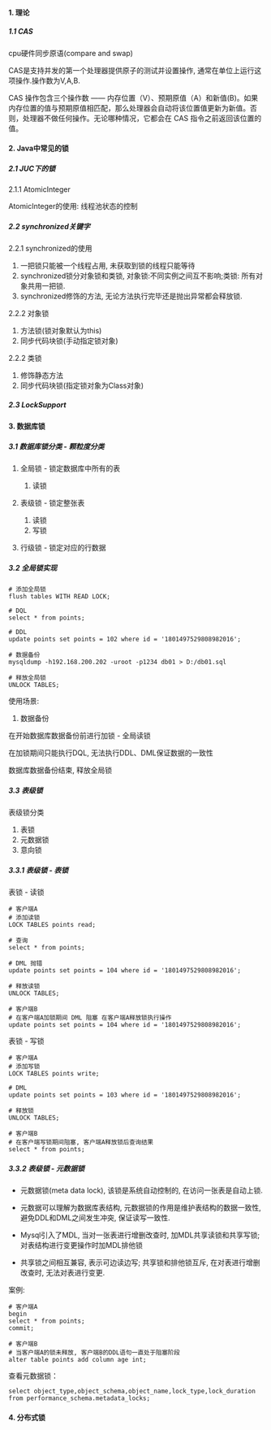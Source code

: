 #### 1. 理论

##### 1.1 CAS

cpu硬件同步原语(compare and swap)

CAS是支持并发的第一个处理器提供原子的测试并设置操作, 通常在单位上运行这项操作.操作数为V,A,B.

CAS 操作包含三个操作数 —— 内存位置（V）、预期原值（A）和新值(B)。如果内存位置的值与预期原值相匹配，那么处理器会自动将该位置值更新为新值。否则，处理器不做任何操作。无论哪种情况，它都会在 CAS 指令之前返回该位置的值。



#### 2. Java中常见的锁

##### 2.1 JUC下的锁

2.1.1 AtomicInteger

AtomicInteger的使用: 线程池状态的控制

##### 2.2 synchronized关键字

2.2.1 synchronized的使用

1. 一把锁只能被一个线程占用, 未获取到锁的线程只能等待
2. synchronized锁分对象锁和类锁, 对象锁:不同实例之间互不影响;类锁: 所有对象共用一把锁.
3. synchronized修饰的方法, 无论方法执行完毕还是抛出异常都会释放锁.

2.2.2 对象锁

1. 方法锁(锁对象默认为this)
2. 同步代码块锁(手动指定锁对象)

2.2.2 类锁

1. 修饰静态方法
2. 同步代码块锁(指定锁对象为Class对象)

##### 2.3 LockSupport



#### 3. 数据库锁

##### 3.1 数据库锁分类 - 颗粒度分类

1. 全局锁 - 锁定数据库中所有的表
   1. 读锁
2. 表级锁  - 锁定整张表
   1. 读锁
   2. 写锁

3. 行级锁 - 锁定对应的行数据

##### 3.2 全局锁实现

```
# 添加全局锁
flush tables WITH READ LOCK;

# DQL
select * from points;

# DDL
update points set points = 102 where id = '1801497529808982016';

# 数据备份
mysqldump -h192.168.200.202 -uroot -p1234 db01 > D:/db01.sql

# 释放全局锁
UNLOCK TABLES;
```

使用场景:

1. 数据备份

在开始数据库数据备份前进行加锁 - 全局读锁

在加锁期间只能执行DQL, 无法执行DDL、DML保证数据的一致性

数据库数据备份结束, 释放全局锁

##### 3.3 表级锁

表级锁分类

1. 表锁
2. 元数据锁
3. 意向锁

##### 3.3.1 表级锁 - 表锁

表锁 - 读锁

```
# 客户端A
# 添加读锁
LOCK TABLES points read;

# 查询
select * from points;

# DML 抛错
update points set points = 104 where id = '1801497529808982016';

# 释放读锁
UNLOCK TABLES;
```

```
# 客户端B
# 在客户端A加锁期间 DML 阻塞 在客户端A释放锁执行操作
update points set points = 104 where id = '1801497529808982016';
```

表锁 - 写锁

```
# 客户端A
# 添加写锁
LOCK TABLES points write;

# DML 
update points set points = 103 where id = '1801497529808982016';

# 释放锁
UNLOCK TABLES;
```

```
# 客户端B
# 在客户端写锁期间阻塞, 客户端A释放锁后查询结果
select * from points;
```

##### 3.3.2 表级锁 - 元数据锁

- 元数据锁(meta data lock), 该锁是系统自动控制的, 在访问一张表是自动上锁.

- 元数据可以理解为数据库表结构, 元数据锁的作用是维护表结构的数据一致性, 避免DDL和DML之间发生冲突, 保证读写一致性.

- Mysql引入了MDL, 当对一张表进行增删改查时, 加MDL共享读锁和共享写锁; 对表结构进行变更操作时加MDL排他锁
- 共享锁之间相互兼容, 表示可边读边写; 共享锁和排他锁互斥, 在对表进行增删改查时, 无法对表进行变更.

案例:

```
# 客户端A
begin
select * from points;
commit;
```

```
# 客户端B
# 当客户端A的锁未释放, 客户端B的DDL语句一直处于阻塞阶段
alter table points add column age int;
```

查看元数据锁：

```
select object_type,object_schema,object_name,lock_type,lock_duration from performance_schema.metadata_locks;
```

#### 4. 分布式锁


